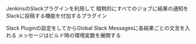 
JenkinsのSlackプラグインを利用して
暗黙的にすべてのジョブに結果の通知をSlackに投稿する機能を付加するプラグイン

Slack Pluginの設定をしてからGlobal Slack Messagesに各結果ごとの文言を入れる
メッセージはビルド時の環境変数を展開する
